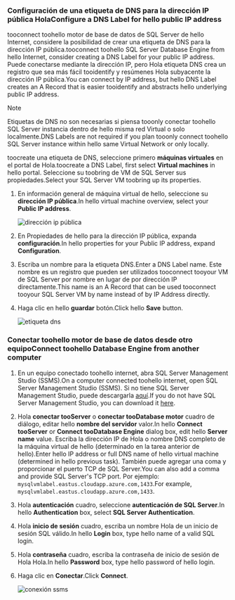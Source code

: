 ### <a name="configure-a-dns-label-for-hello-public-ip-address"></a><span data-ttu-id="ff8a8-101">Configuración de una etiqueta de DNS para la dirección IP pública Hola</span><span class="sxs-lookup"><span data-stu-id="ff8a8-101">Configure a DNS Label for hello public IP address</span></span>

<span data-ttu-id="ff8a8-102">tooconnect toohello motor de base de datos de SQL Server de hello Internet, considere la posibilidad de crear una etiqueta de DNS para la dirección IP pública.</span><span class="sxs-lookup"><span data-stu-id="ff8a8-102">tooconnect toohello SQL Server Database Engine from hello Internet, consider creating a DNS Label for your public IP address.</span></span> <span data-ttu-id="ff8a8-103">Puede conectarse mediante la dirección IP, pero Hola etiqueta DNS crea un registro que sea más fácil tooidentify y resúmenes Hola subyacente la dirección IP pública.</span><span class="sxs-lookup"><span data-stu-id="ff8a8-103">You can connect by IP address, but hello DNS Label creates an A Record that is easier tooidentify and abstracts hello underlying public IP address.</span></span>

> [!NOTE]
> <span data-ttu-id="ff8a8-104">Etiquetas de DNS no son necesarias si piensa tooonly conectar toohello SQL Server instancia dentro de hello misma red Virtual o solo localmente.</span><span class="sxs-lookup"><span data-stu-id="ff8a8-104">DNS Labels are not required if you plan tooonly connect toohello SQL Server instance within hello same Virtual Network or only locally.</span></span>

<span data-ttu-id="ff8a8-105">toocreate una etiqueta de DNS, seleccione primero **máquinas virtuales** en el portal de Hola.</span><span class="sxs-lookup"><span data-stu-id="ff8a8-105">toocreate a DNS Label, first select **Virtual machines** in hello portal.</span></span> <span data-ttu-id="ff8a8-106">Seleccione su toobring de VM de SQL Server sus propiedades.</span><span class="sxs-lookup"><span data-stu-id="ff8a8-106">Select your SQL Server VM toobring up its properties.</span></span>

1. <span data-ttu-id="ff8a8-107">En información general de máquina virtual de hello, seleccione su **dirección IP pública**.</span><span class="sxs-lookup"><span data-stu-id="ff8a8-107">In hello virtual machine overview, select your **Public IP address**.</span></span>

    ![dirección ip pública](./media/virtual-machines-sql-server-connection-steps/rm-public-ip-address.png)

1. <span data-ttu-id="ff8a8-109">En Propiedades de hello para la dirección IP pública, expanda **configuración**.</span><span class="sxs-lookup"><span data-stu-id="ff8a8-109">In hello properties for your Public IP address, expand **Configuration**.</span></span>

1. <span data-ttu-id="ff8a8-110">Escriba un nombre para la etiqueta DNS.</span><span class="sxs-lookup"><span data-stu-id="ff8a8-110">Enter a DNS Label name.</span></span> <span data-ttu-id="ff8a8-111">Este nombre es un registro que pueden ser utilizados tooconnect tooyour VM de SQL Server por nombre en lugar de por dirección IP directamente.</span><span class="sxs-lookup"><span data-stu-id="ff8a8-111">This name is an A Record that can be used tooconnect tooyour SQL Server VM by name instead of by IP Address directly.</span></span>

1. <span data-ttu-id="ff8a8-112">Haga clic en hello **guardar** botón.</span><span class="sxs-lookup"><span data-stu-id="ff8a8-112">Click hello **Save** button.</span></span>

    ![etiqueta dns](./media/virtual-machines-sql-server-connection-steps/rm-dns-label.png)

### <a name="connect-toohello-database-engine-from-another-computer"></a><span data-ttu-id="ff8a8-114">Conectar toohello motor de base de datos desde otro equipo</span><span class="sxs-lookup"><span data-stu-id="ff8a8-114">Connect toohello Database Engine from another computer</span></span>

1. <span data-ttu-id="ff8a8-115">En un equipo conectado toohello internet, abra SQL Server Management Studio (SSMS).</span><span class="sxs-lookup"><span data-stu-id="ff8a8-115">On a computer connected toohello internet, open SQL Server Management Studio (SSMS).</span></span> <span data-ttu-id="ff8a8-116">Si no tiene SQL Server Management Studio, puede descargarla [aquí](https://docs.microsoft.com/sql/ssms/download-sql-server-management-studio-ssms).</span><span class="sxs-lookup"><span data-stu-id="ff8a8-116">If you do not have SQL Server Management Studio, you can download it [here](https://docs.microsoft.com/sql/ssms/download-sql-server-management-studio-ssms).</span></span>

1. <span data-ttu-id="ff8a8-117">Hola **conectar tooServer** o **conectar tooDatabase motor** cuadro de diálogo, editar hello **nombre del servidor** valor.</span><span class="sxs-lookup"><span data-stu-id="ff8a8-117">In hello **Connect tooServer** or **Connect tooDatabase Engine** dialog box, edit hello **Server name** value.</span></span> <span data-ttu-id="ff8a8-118">Escriba la dirección IP de Hola o nombre DNS completo de la máquina virtual de hello (determinado en la tarea anterior de hello).</span><span class="sxs-lookup"><span data-stu-id="ff8a8-118">Enter hello IP address or full DNS name of hello virtual machine (determined in hello previous task).</span></span> <span data-ttu-id="ff8a8-119">También puede agregar una coma y proporcionar el puerto TCP de SQL Server.</span><span class="sxs-lookup"><span data-stu-id="ff8a8-119">You can also add a comma and provide SQL Server's TCP port.</span></span> <span data-ttu-id="ff8a8-120">Por ejemplo: `mysqlvmlabel.eastus.cloudapp.azure.com,1433`.</span><span class="sxs-lookup"><span data-stu-id="ff8a8-120">For example, `mysqlvmlabel.eastus.cloudapp.azure.com,1433`.</span></span>

1. <span data-ttu-id="ff8a8-121">Hola **autenticación** cuadro, seleccione **autenticación de SQL Server**.</span><span class="sxs-lookup"><span data-stu-id="ff8a8-121">In hello **Authentication** box, select **SQL Server Authentication**.</span></span>

1. <span data-ttu-id="ff8a8-122">Hola **inicio de sesión** cuadro, escriba un nombre Hola de un inicio de sesión SQL válido.</span><span class="sxs-lookup"><span data-stu-id="ff8a8-122">In hello **Login** box, type hello name of a valid SQL login.</span></span>

1. <span data-ttu-id="ff8a8-123">Hola **contraseña** cuadro, escriba la contraseña de inicio de sesión de Hola Hola.</span><span class="sxs-lookup"><span data-stu-id="ff8a8-123">In hello **Password** box, type hello password of hello login.</span></span>

1. <span data-ttu-id="ff8a8-124">Haga clic en **Conectar**.</span><span class="sxs-lookup"><span data-stu-id="ff8a8-124">Click **Connect**.</span></span>

    ![conexión ssms](./media/virtual-machines-sql-server-connection-steps/rm-ssms-connect.png)